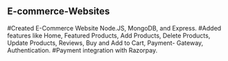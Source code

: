 ## E-commerce-Websites
#Created E-Commerce Website Node.JS, MongoDB, and Express.
#Added features like Home, Featured Products, Add Products, Delete Products, Update Products, Reviews, Buy and Add to Cart, Payment- Gateway, Authentication.
#Payment integration with Razorpay.

